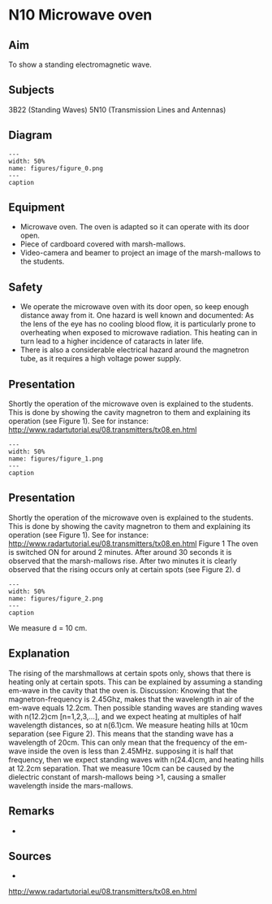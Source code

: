 # N10 Microwave oven 
    
  
## Aim   
 To show a standing electromagnetic wave.    
  
## Subjects   
 3B22 (Standing Waves) 5N10 (Transmission Lines and Antennas)   
  
## Diagram   
   
```{figure} figures/figure_0.png  
---  
width: 50%  
name: figures/figure_0.png  
---  
caption  
``` 
     
  
## Equipment   
 
 *  Microwave oven. The oven is adapted so it can operate with its door open. 
 *  Piece of cardboard covered with marsh-mallows. 
 *  Video-camera and beamer to project an image of the marsh-mallows to the students.   
  
## Safety   
 
 *  We operate the microwave oven with its door open, so keep enough distance away from it. One hazard is well known and documented: As the lens of the eye has no cooling blood flow, it is particularly prone to overheating when exposed to microwave radiation. This heating can in turn lead to a higher incidence of cataracts in later life. 
 *  There is also a considerable electrical hazard around the magnetron tube, as it requires a high voltage power supply.
      
  
## Presentation   
 Shortly the operation of the microwave oven is explained to the students. This is done by showing the cavity magnetron to them and explaining its operation (see Figure 1). See for instance: http://www.radartutorial.eu/08.transmitters/tx08.en.html    
```{figure} figures/figure_1.png  
---  
width: 50%  
name: figures/figure_1.png  
---  
caption  
``` 
     
  
## Presentation   
 Shortly the operation of the microwave oven is explained to the students. This is done by showing the cavity magnetron to them and explaining its operation (see Figure 1). See for instance: http://www.radartutorial.eu/08.transmitters/tx08.en.html                                                    Figure 1  The oven is switched ON for around 2 minutes. After around 30 seconds it is observed that the marsh-mallows rise. After two minutes it is clearly observed that the rising occurs only at certain spots (see Figure 2).  d  
```{figure} figures/figure_2.png  
---  
width: 50%  
name: figures/figure_2.png  
---  
caption  
``` 
 We measure d = 10 cm.   
  
## Explanation   
 The rising of the marshmallows at certain spots only, shows that there is heating only at certain spots. This can be explained by assuming a standing em-wave in the cavity that the oven is. Discussion: Knowing that the magnetron-frequency is 2.45Ghz, makes that the   wavelength in air of the em-wave equals 12.2cm. Then possible standing waves are standing waves with n(12.2)cm [n=1,2,3,…], and we expect heating at multiples of half wavelength distances, so at n(6.1)cm. We measure heating hills at 10cm separation (see Figure 2). This means that the standing wave has a wavelength of 20cm. This can only mean that the frequency of the em-wave inside the oven is less than 2.45MHz. supposing it is half that frequency, then we expect standing waves with n(24.4)cm, and heating hills at 12.2cm separation. That we measure 10cm can be caused by the dielectric constant of marsh-mallows being >1, causing a smaller wavelength inside the mars-mallows.   
  
## Remarks   
 
 * 
    
  
## Sources   
 
 * 
 http://www.radartutorial.eu/08.transmitters/tx08.en.html  